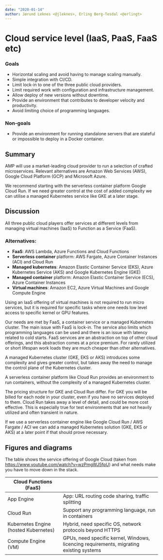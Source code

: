 ```yaml
---
date: "2020-01-14"
author: Jørund Leknes <@jleknes>, Erling Berg-Tesdal <@erlingt>
---
```


# Cloud service level (IaaS, PaaS, FaaS etc)

### Goals

- Horizontal scaling and avoid having to manage scaling manually.
- Simple integration with CI/CD.
- Limit lock-in to one of the three public cloud providers.
- Limit required work with configuration and infrastructure management.
- Allow deploy of new versions without downtime.
- Provide an environment that contributes to developer velocity and
  productivity.
- Avoid limiting choice of programming languages.

### Non-goals

- Provide an environment for running standalone servers that are stateful or
  impossible to deploy in a Docker container.

## Summary

AMP will use a market-leading cloud provider to run a selection of crafted
microservices. Relevant alternatives are Amazon Web Services (AWS), Google Cloud
Platform (GCP) and Microsoft Azure.

We recommend starting with the serverless container platform Google Cloud Run.
If we need greater control at the cost of added complexity we can utilise a
managed Kubernetes service like GKE at a later stage.

## Discussion

All three public cloud players offer services at different levels from managing
virtual machines (IaaS) to Function as a Service (FaaS).

### Alternatives:

- **FaaS**: AWS Lambda, Azure Functions and Cloud Functions
- **Serverless container** platform: AWS Fargate, Azure Container Instances
  (ACI) and Cloud Run
- **Managed kubernetes**: Amazon Elastic Container Service (EKS), Azure
  Kubernetes Service (AKS) and Google Kubernetes Engine (GKE)
- **Managed container** platform: Amazon Elastic Container Service (ECS), Azure
  Container Instances
- **Virtual machines**: Amazon EC2, Azure Virtual Machines and Google Compute
  Engine

Using an IaaS offering of virtual machines is not required to run micro
services, but it is required for specific tasks where one needs low level access
to specific kernel or GPU features.

Our needs are met by FaaS, a container service or a managed Kubernetes cluster.
The main issue with FaaS is lock-in. The service also limits which programming
languages can be used and there is an issue with latency related to cold starts.
FaaS services are an abstraction on top of other cloud offerings, and this
abstraction comes at a price premium. For rarely utilized or short lifespan work
loads they are much cheaper than other alternatives.

A managed Kubernetes cluster (GKE, EKS or AKS) introduces some complexity and
gives greater control, but takes away the need to manage the control plane of
the Kubernetes cluster.

A serverless container platform like Cloud Run provides an environment to run
containers, without the complexity of a managed Kubernetes cluster.

The pricing structure for GKE and Cloud Run differ. For GKE you will be billed
for each node in your cluster, even if you have no services deployed to them.
Cloud Run takes away a level of detail, and could be more cost effective. This
is especially true for test environments that are not heavily utilized and often
transient in nature.

If we use a serverless container engine like Google Cloud Run / AWS Fargate /
ACI we can add a managed Kubernetes solution (GKE, EKS or AKS) at a later point
if that should prove necessary.

## Figures and diagrams

The table shows the service offering of Google Cloud (taken from
https://www.youtube.com/watch?v=wzPmgWJ5fpU) and what needs make you have to
move down in the stack.

| Cloud Functions (FaaS)                |                                                                                         |
| ------------------------------------- | --------------------------------------------------------------------------------------- |
| App Engine                            | App: URL routing code sharing, traffic splitting                                        |
| Cloud Run                             | Support any programming language, run in containers                                     |
| Kubernetes Engine (hosted Kubernetes) | Hybrid, need specific OS, network protocols beyond HTTPS                                |
| Compute Engine (VM)                   | GPUs, need specific kernel, Windows, licencing requirements, migrating existing systems |
